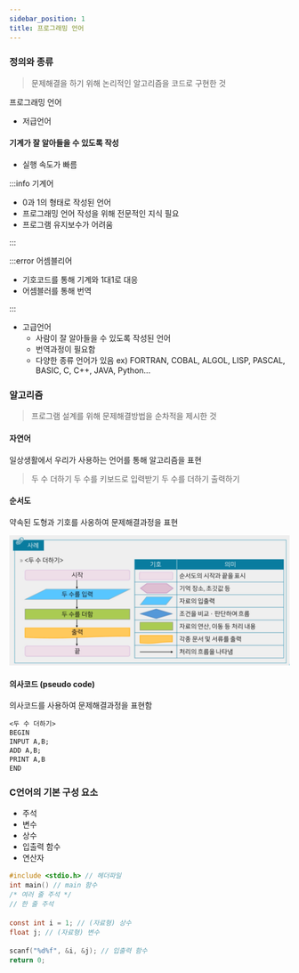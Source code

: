 ```yaml
---
sidebar_position: 1
title: 프로그래밍 언어
---
```


### 정의와 종류

> 문제해결을 하기 위해 논리적인 알고리즘을 코드로 구현한 것

프로그래밍 언어

- 저급언어

#### 기계가 잘 알아들을 수 있도록 작성

- 실행 속도가 빠름

:::info 기계어

- 0과 1의 형태로 작성된 언어
- 프로그래밍 언어 작성을 위해 전문적인 지식 필요
- 프로그램 유지보수가 어려움

:::

:::error 어셈블리어

- 기호코드를 통해 기계와 1대1로 대응
- 어셈블러를 통해 번역

:::

- 고급언어
  - 사람이 잘 알아들을 수 있도록 작성된 언어
  - 번역과정이 필요함
  - 다양한 종류 언어가 있음
    ex) FORTRAN, COBAL, ALGOL, LISP, PASCAL, BASIC, C, C++, JAVA, Python...

### 알고리즘

> 프로그램 설계를 위해 문제해결방법을 순차적을 제시한 것

#### 자연어

일상생활에서 우리가 사용하는 언어를 통해 알고리즘을 표현

> 두 수 더하기
> 두 수를 키보드로 입력받기
> 두 수를 더하기
> 출력하기

#### 순서도

약속된 도형과 기호를 사옹하여 문제해결과정을 표현

![순서도](./img/flowchart.png)

#### 의사코드 (pseudo code)

의사코드를 사용하여 문제해결과정을 표현함

```
<두 수 더하기>
BEGIN
INPUT A,B;
ADD A,B;
PRINT A,B
END
```

### C언어의 기본 구성 요소

- 주석
- 변수
- 상수
- 입출력 함수
- 연산자

```c
#include <stdio.h> // 헤더파일
int main() // main 함수
/* 여러 줄 주석 */
// 한 줄 주석

const int i = 1; // (자료형) 상수
float j; // (자료형) 변수

scanf("%d%f", &i, &j); // 입출력 함수
return 0;
```
